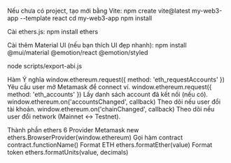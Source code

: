 Nếu chưa có project, tạo mới bằng Vite:
npm create vite@latest my-web3-app --template react
cd my-web3-app
npm install

Cài ethers.js:
npm install ethers

Cài thêm Material UI (nếu bạn thích UI đẹp nhanh):
npm install @mui/material @emotion/react @emotion/styled

node scripts/export-abi.js

Hàm Ý nghĩa
window.ethereum.request({ method: 'eth_requestAccounts' }) Yêu cầu user mở Metamask để connect ví.
window.ethereum.request({ method: 'eth_accounts' }) Lấy danh sách account đã kết nối (nếu có).
window.ethereum.on('accountsChanged', callback) Theo dõi nếu user đổi tài khoản.
window.ethereum.on('chainChanged', callback) Theo dõi nếu user đổi network (Mainnet ↔ Testnet).

Thành phần ethers 6
Provider Metamask new ethers.BrowserProvider(window.ethereum)
Gọi hàm contract contract.functionName()
Format ETH ethers.formatEther(value)
Format token ethers.formatUnits(value, decimals)
